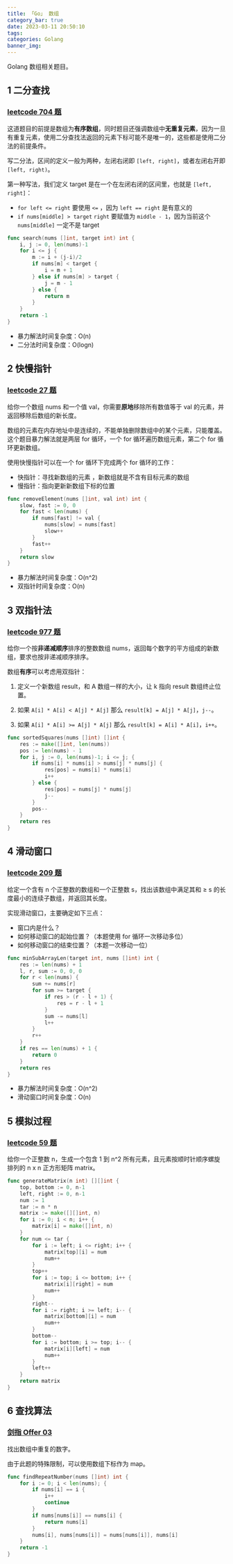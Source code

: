 ```yaml
---
title: 「Go」 数组
category_bar: true
date: 2023-03-11 20:50:10
tags:
categories: Golang
banner_img:
---
```


Golang 数组相关题目。

<!-- more -->

## 1 二分查找

### [leetcode 704 题](https://leetcode.cn/problems/binary-search/)

这道题目的前提是数组为**有序数组**，同时题目还强调数组中**无重复元素**，因为一旦有重复元素，使用二分查找法返回的元素下标可能不是唯一的，这些都是使用二分法的前提条件。

写二分法，区间的定义一般为两种，左闭右闭即 `[left, right]`，或者左闭右开即 `[left, right)`。

第一种写法，我们定义 target 是在一个在左闭右闭的区间里，也就是 `[left, right]`：

* `for left <= right` 要使用 `<=` ，因为 `left == right` 是有意义的
* `if nums[middle] > target` `right` 要赋值为 `middle - 1`，因为当前这个 `nums[middle]` 一定不是 target 

```go
func search(nums []int, target int) int {
    i, j := 0, len(nums)-1
    for i <= j {
        m := i + (j-i)/2
        if nums[m] < target {
            i = m + 1
        } else if nums[m] > target {
            j = m - 1
        } else {
            return m
        }
    }
    return -1
}
```

* 暴力解法时间复杂度：O(n)
* 二分法时间复杂度：O(logn)

## 2 快慢指针

### [leetcode 27 题](https://leetcode.cn/problems/remove-element/)

给你一个数组 nums 和一个值 val，你需要**原地**移除所有数值等于 val 的元素，并返回移除后数组的新长度。

数组的元素在内存地址中是连续的，不能单独删除数组中的某个元素，只能覆盖。这个题目暴力解法就是两层 for 循环，一个 for 循环遍历数组元素，第二个 for 循环更新数组。

使用快慢指针可以在一个 for 循环下完成两个 for 循环的工作：

* 快指针：寻找新数组的元素 ，新数组就是不含有目标元素的数组
* 慢指针：指向更新新数组下标的位置

```go
func removeElement(nums []int, val int) int {
    slow, fast := 0, 0 
    for fast < len(nums) {
        if nums[fast] != val {
            nums[slow] = nums[fast]
            slow++
        } 
        fast++
    }
    return slow
}
```

* 暴力解法时间复杂度：O(n^2)
* 双指针时间复杂度：O(n)

## 3 双指针法

### [leetcode 977 题](https://leetcode.cn/problems/squares-of-a-sorted-array/)

给你一个按**非递减顺序**排序的整数数组 nums，返回每个数字的平方组成的新数组，要求也按非递减顺序排序。

数组**有序**可以考虑用双指针：

1. 定义一个新数组 result，和 A 数组一样的大小，让 k 指向 result 数组终止位置。

2. 如果 `A[i] * A[i] < A[j] * A[j]` 那么 `result[k] = A[j] * A[j]`，`j--`。

3. 如果 `A[i] * A[i] >= A[j] * A[j]` 那么 `result[k] = A[i] * A[i]`，`i++`。

```go
func sortedSquares(nums []int) []int {
    res := make([]int, len(nums))
    pos := len(nums) - 1
    for i, j := 0, len(nums)-1; i <= j; {
        if nums[i] * nums[i] > nums[j] * nums[j] {
            res[pos] = nums[i] * nums[i]
            i++
        } else {
            res[pos] = nums[j] * nums[j]
            j--
        }
        pos--
    }
    return res
}
```

## 4 滑动窗口

### [leetcode 209 题](https://leetcode.cn/problems/minimum-size-subarray-sum/)

给定一个含有 n 个正整数的数组和一个正整数 s，找出该数组中满足其和 ≥ s 的长度最小的连续子数组，并返回其长度。

实现滑动窗口，主要确定如下三点：

* 窗口内是什么？
* 如何移动窗口的起始位置？（本题使用 for 循环一次移动多位）
* 如何移动窗口的结束位置？（本题一次移动一位）

```go
func minSubArrayLen(target int, nums []int) int {
    res := len(nums) + 1
    l, r, sum := 0, 0, 0
    for r < len(nums) {
        sum += nums[r]
        for sum >= target {
            if res > (r - l + 1) {
                res = r - l + 1
            }
            sum -= nums[l]
            l++
        } 
        r++
    }
    if res == len(nums) + 1 {
        return 0
    }
    return res
}
```

* 暴力解法时间复杂度：O(n^2)
* 滑动窗口时间复杂度：O(n)

## 5 模拟过程

### [leetcode 59 题](https://leetcode.cn/problems/spiral-matrix-ii/)

给你一个正整数 n，生成一个包含 1 到 n^2 所有元素，且元素按顺时针顺序螺旋排列的 n x n 正方形矩阵 matrix。

```go
func generateMatrix(n int) [][]int {
    top, bottom := 0, n-1
    left, right := 0, n-1
    num := 1
    tar := n * n
    matrix := make([][]int, n)
    for i := 0; i < n; i++ {
        matrix[i] = make([]int, n)
    }
    for num <= tar {
        for i := left; i <= right; i++ {
            matrix[top][i] = num
            num++
        }
        top++
        for i := top; i <= bottom; i++ {
            matrix[i][right] = num
            num++
        }
        right--
        for i := right; i >= left; i-- {
            matrix[bottom][i] = num
            num++
        }
        bottom--
        for i := bottom; i >= top; i-- {
            matrix[i][left] = num
            num++
        }
        left++
    }
    return matrix
}
```

## 6 查找算法

### [剑指 Offer 03](https://leetcode.cn/problems/shu-zu-zhong-zhong-fu-de-shu-zi-lcof/)

找出数组中重复的数字。

由于此题的特殊限制，可以使用数组下标作为 map。

```go
func findRepeatNumber(nums []int) int {
    for i := 0; i < len(nums); {
        if nums[i] == i {
            i++
            continue
        }
        if nums[nums[i]] == nums[i] {
            return nums[i]
        } 
        nums[i], nums[nums[i]] = nums[nums[i]], nums[i]
    }
    return -1
}
```